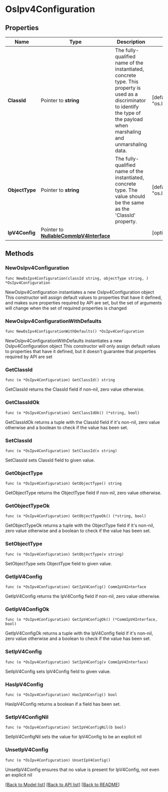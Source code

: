 # OsIpv4Configuration

## Properties

Name | Type | Description | Notes
------------ | ------------- | ------------- | -------------
**ClassId** | Pointer to **string** | The fully-qualified name of the instantiated, concrete type. This property is used as a discriminator to identify the type of the payload when marshaling and unmarshaling data. | [default to "os.Ipv4Configuration"]
**ObjectType** | Pointer to **string** | The fully-qualified name of the instantiated, concrete type. The value should be the same as the &#39;ClassId&#39; property. | [default to "os.Ipv4Configuration"]
**IpV4Config** | Pointer to [**NullableCommIpV4Interface**](CommIpV4Interface.md) |  | [optional] 

## Methods

### NewOsIpv4Configuration

`func NewOsIpv4Configuration(classId string, objectType string, ) *OsIpv4Configuration`

NewOsIpv4Configuration instantiates a new OsIpv4Configuration object
This constructor will assign default values to properties that have it defined,
and makes sure properties required by API are set, but the set of arguments
will change when the set of required properties is changed

### NewOsIpv4ConfigurationWithDefaults

`func NewOsIpv4ConfigurationWithDefaults() *OsIpv4Configuration`

NewOsIpv4ConfigurationWithDefaults instantiates a new OsIpv4Configuration object
This constructor will only assign default values to properties that have it defined,
but it doesn't guarantee that properties required by API are set

### GetClassId

`func (o *OsIpv4Configuration) GetClassId() string`

GetClassId returns the ClassId field if non-nil, zero value otherwise.

### GetClassIdOk

`func (o *OsIpv4Configuration) GetClassIdOk() (*string, bool)`

GetClassIdOk returns a tuple with the ClassId field if it's non-nil, zero value otherwise
and a boolean to check if the value has been set.

### SetClassId

`func (o *OsIpv4Configuration) SetClassId(v string)`

SetClassId sets ClassId field to given value.


### GetObjectType

`func (o *OsIpv4Configuration) GetObjectType() string`

GetObjectType returns the ObjectType field if non-nil, zero value otherwise.

### GetObjectTypeOk

`func (o *OsIpv4Configuration) GetObjectTypeOk() (*string, bool)`

GetObjectTypeOk returns a tuple with the ObjectType field if it's non-nil, zero value otherwise
and a boolean to check if the value has been set.

### SetObjectType

`func (o *OsIpv4Configuration) SetObjectType(v string)`

SetObjectType sets ObjectType field to given value.


### GetIpV4Config

`func (o *OsIpv4Configuration) GetIpV4Config() CommIpV4Interface`

GetIpV4Config returns the IpV4Config field if non-nil, zero value otherwise.

### GetIpV4ConfigOk

`func (o *OsIpv4Configuration) GetIpV4ConfigOk() (*CommIpV4Interface, bool)`

GetIpV4ConfigOk returns a tuple with the IpV4Config field if it's non-nil, zero value otherwise
and a boolean to check if the value has been set.

### SetIpV4Config

`func (o *OsIpv4Configuration) SetIpV4Config(v CommIpV4Interface)`

SetIpV4Config sets IpV4Config field to given value.

### HasIpV4Config

`func (o *OsIpv4Configuration) HasIpV4Config() bool`

HasIpV4Config returns a boolean if a field has been set.

### SetIpV4ConfigNil

`func (o *OsIpv4Configuration) SetIpV4ConfigNil(b bool)`

 SetIpV4ConfigNil sets the value for IpV4Config to be an explicit nil

### UnsetIpV4Config
`func (o *OsIpv4Configuration) UnsetIpV4Config()`

UnsetIpV4Config ensures that no value is present for IpV4Config, not even an explicit nil

[[Back to Model list]](../README.md#documentation-for-models) [[Back to API list]](../README.md#documentation-for-api-endpoints) [[Back to README]](../README.md)


